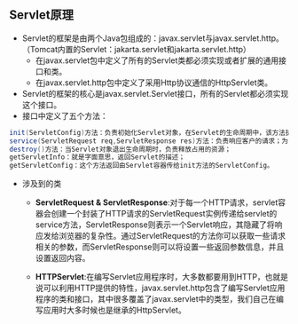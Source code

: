 ## Servlet原理

- Servlet的框架是由两个Java包组成的：javax.servlet与javax.servlet.http。（Tomcat内置的Servlet：jakarta.servlet和jakarta.servlet.http）
  - 在javax.servlet包中定义了所有的Servlet类都必须实现或者扩展的通用接口和类。
  - 在javax.servlet.http包中定义了采用Http协议通信的HttpServlet类。
- Servlet的框架的核心是javax.servlet.Servlet接口，所有的Servlet都必须实现这个接口。
- 接口中定义了五个方法：

```java
init(ServletConfig)方法：负责初始化Servlet对象，在Servlet的生命周期中，该方法执行一次；该方法执行在单线程的环境下，因此开发者不用考虑线程安全的问题；
service(ServletRequest req,ServletResponse res)方法：负责响应客户的请求；为了提高效率，Servlet规范要求一个Servlet实例必须能够同时服务于多个客户端请求，即service()方法运行在多线程的环境下，Servlet开发者必须保证该方法的线程安全性；
destroy()方法：当Servlet对象退出生命周期时，负责释放占用的资源；
getServletInfo：就是字面意思，返回Servlet的描述；
getServletConfig：这个方法返回由Servlet容器传给init方法的ServletConfig。
```

- 涉及到的类

  - **ServletRequest & ServletResponse**:对于每一个HTTP请求，servlet容器会创建一个封装了HTTP请求的ServletRequest实例传递给servlet的service方法，ServletResponse则表示一个Servlet响应，其隐藏了将响应发给浏览器的复杂性。通过ServletRequest的方法你可以获取一些请求相关的参数，而ServletResponse则可以将设置一些返回参数信息，并且设置返回内容。

  - **HTTPServlet**:在编写Servlet应用程序时，大多数都要用到HTTP，也就是说可以利用HTTP提供的特性，javax.servlet.http包含了编写Servlet应用程序的类和接口，其中很多覆盖了javax.servlet中的类型，我们自己在编写应用时大多时候也是继承的HttpServlet。

    